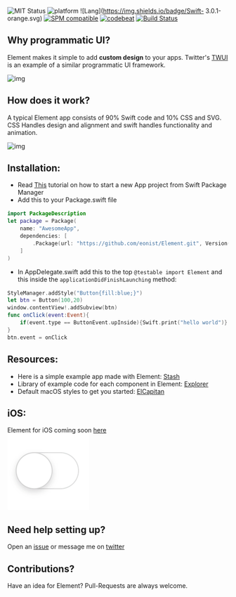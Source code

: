 ![MIT Status](https://img.shields.io/badge/License-MIT-lightgrey.svg?maxAge=2592000) ![platform](https://img.shields.io/badge/os-macOS-blue.svg) ![Lang](https://img.shields.io/badge/Swift- 3.0.1-orange.svg) [![SPM  compatible](https://img.shields.io/badge/SPM-compatible-orange.svg)](https://github.com/apple/swift-package-manager) [![codebeat](https://codebeat.co/badges/2de7a2a5-91d5-401e-8913-8f1993affd55)](https://codebeat.co/projects/github-com-eonist-element) [![Build Status](https://travis-ci.org/stylekit/Element-tests.svg?branch=master)](https://travis-ci.org/stylekit/Element-tests)

## Why programmatic UI?

Element makes it simple to add **custom design** to your apps. Twitter's [TWUI](https://github.com/twitter/twui) is an example of a similar programmatic UI framework.

<img width="608" alt="img" src="https://raw.githubusercontent.com/stylekit/img/master/progressindicator2_trim.mp4.gif">

## How does it work?
A typical Element app consists of 90% Swift code and 10% CSS and SVG. CSS Handles design and alignment and swift handles functionality and animation.   

<img width="700" alt="img" src="https://dl.dropboxusercontent.com/u/2559476/Style_diagram.svg">

## Installation:
- Read  [This](http://stylekit.org/blog/2017/02/05/Xcode-and-spm/)  tutorial on how to start a new App project from Swift Package Manager
- Add this to your Package.swift file

```swift
import PackageDescription
let package = Package(
    name: "AwesomeApp",
    dependencies: [
		.Package(url: "https://github.com/eonist/Element.git", Version(0, 0, 0, prereleaseIdentifiers: ["alpha", "5"]))
    ]
)
```

- In AppDelegate.swift add this to the top ``@testable import Element`` and this inside the ``applicationDidFinishLaunching`` method:

```swift
StyleManager.addStyle("Button{fill:blue;}")
let btn = Button(100,20)
window.contentView!.addSubview(btn)
func onClick(event:Event){
	if(event.type == ButtonEvent.upInside){Swift.print("hello world")} 
}
btn.event = onClick
```

## Resources: 
- Here is a simple example app made with Element: [Stash](https://github.com/stylekit/stash) 
- Library of example code for each component in Element: [Explorer](https://github.com/stylekit/explorer)  
- Default macOS styles to get you started: [ElCapitan](https://github.com/stylekit/ElCapitan)  

## iOS:
Element for iOS coming soon [here](https://github.com/eonist/Element-iOS)   
<img width="186" alt="img" src="https://raw.githubusercontent.com/stylekit/img/master/switch8crop20fps.gif">  

## Need help setting up?
Open an [issue](https://github.com/eonist/Element/issues) or message me on [twitter](https://twitter.com/stylekit_org) 
 
## Contributions?
Have an idea for Element? Pull-Requests are always welcome.